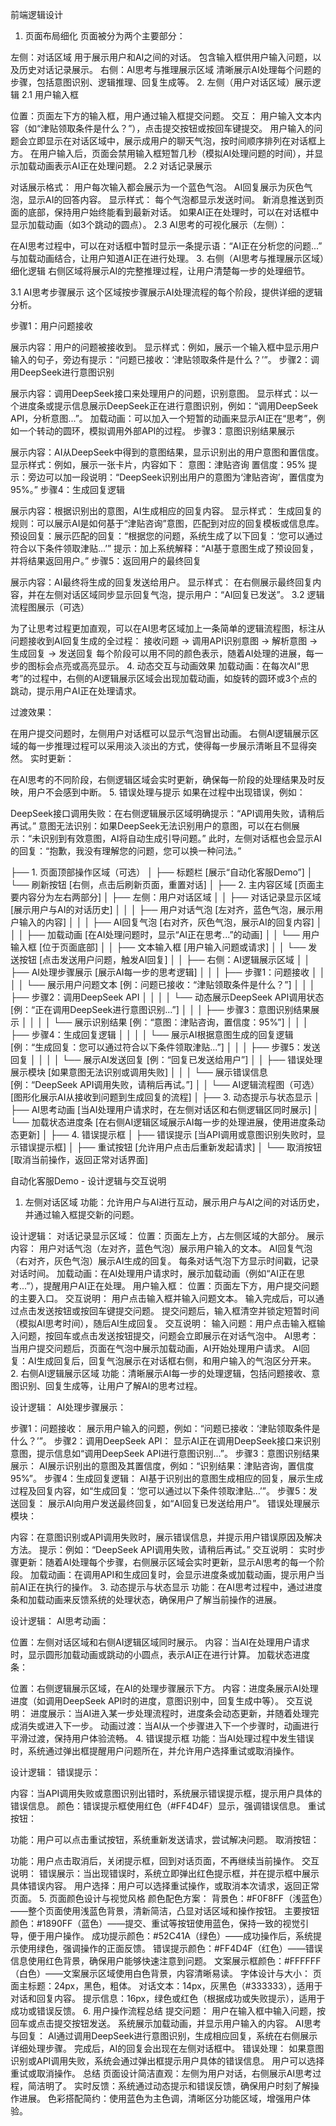 前端逻辑设计
1. 页面布局细化
页面被分为两个主要部分：

左侧：对话区域
用于展示用户和AI之间的对话。
包含输入框供用户输入问题，以及历史对话记录展示。
右侧：AI思考与推理展示区域
清晰展示AI处理每个问题的步骤，包括意图识别、逻辑推理、回复生成等。
2. 左侧（用户对话区域）展示逻辑
2.1 用户输入框

位置：页面左下方的输入框，用户通过输入框提交问题。
交互：
用户输入文本内容（如“津贴领取条件是什么？”），点击提交按钮或按回车键提交。
用户输入的问题会立即显示在对话区域中，展示成用户的聊天气泡，按时间顺序排列在对话框上方。
在用户输入后，页面会禁用输入框短暂几秒（模拟AI处理问题的时间），并显示加载动画表示AI正在处理问题。
2.2 对话记录展示

对话展示格式：
用户每次输入都会展示为一个蓝色气泡。
AI回复展示为灰色气泡，显示AI的回答内容。
显示样式：
每个气泡都显示发送时间。
新消息推送到页面的底部，保持用户始终能看到最新对话。
如果AI正在处理时，可以在对话框中显示加载动画（如3个跳动的圆点）。
2.3 AI思考的可视化展示（左侧）：

在AI思考过程中，可以在对话框中暂时显示一条提示语：“AI正在分析您的问题...” 与加载动画结合，让用户知道AI正在进行处理。
3. 右侧（AI思考与推理展示区域）细化逻辑
右侧区域将展示AI的完整推理过程，让用户清楚每一步的处理细节。

3.1 AI思考步骤展示 这个区域按步骤展示AI处理流程的每个阶段，提供详细的逻辑分析。

步骤1：用户问题接收

展示内容：用户的问题被接收到。
显示样式：例如，展示一个输入框中显示用户输入的句子，旁边有提示：“问题已接收：‘津贴领取条件是什么？’”。
步骤2：调用DeepSeek进行意图识别

展示内容：调用DeepSeek接口来处理用户的问题，识别意图。
显示样式：以一个进度条或提示信息展示DeepSeek正在进行意图识别，例如：“调用DeepSeek API，分析意图...”。
加载动画：可以加入一个短暂的动画来显示AI正在“思考”，例如一个转动的圆环，模拟调用外部API的过程。
步骤3：意图识别结果展示

展示内容：AI从DeepSeek中得到的意图结果，显示识别出的用户意图和置信度。
显示样式：例如，展示一张卡片，内容如下：
意图：津贴咨询
置信度：95%
提示：旁边可以加一段说明：“DeepSeek识别出用户的意图为‘津贴咨询’，置信度为95%。”
步骤4：生成回复逻辑

展示内容：根据识别出的意图，AI生成相应的回复内容。
显示样式：
生成回复的规则：可以展示AI是如何基于“津贴咨询”意图，匹配到对应的回复模板或信息库。
预设回复：展示匹配的回复：“根据您的问题，系统生成了以下回复：‘您可以通过符合以下条件领取津贴...’”
提示：加上系统解释：“AI基于意图生成了预设回复，并将结果返回用户。”
步骤5：返回用户的最终回复

展示内容：AI最终将生成的回复发送给用户。
显示样式：
在右侧展示最终回复内容，并在左侧对话区域同步显示回复气泡，提示用户：“AI回复已发送”。
3.2 逻辑流程图展示（可选）

为了让思考过程更加直观，可以在AI思考区域加上一条简单的逻辑流程图，标注从问题接收到AI回复生成的全过程：
接收问题 → 调用API识别意图 → 解析意图 → 生成回复 → 发送回复
每个阶段可以用不同的颜色表示，随着AI处理的进展，每一步的图标会点亮或高亮显示。
4. 动态交互与动画效果
加载动画：在每次AI“思考”的过程中，右侧的AI逻辑展示区域会出现加载动画，如旋转的圆环或3个点的跳动，提示用户AI正在处理请求。

过渡效果：

在用户提交问题时，左侧用户对话框可以显示气泡冒出动画。
右侧AI逻辑展示区域的每一步推理过程可以采用淡入淡出的方式，使得每一步展示清晰且不显得突然。
实时更新：

在AI思考的不同阶段，右侧逻辑区域会实时更新，确保每一阶段的处理结果及时反映，用户不会感到中断。
5. 错误处理与提示
如果在过程中出现错误，例如：

DeepSeek接口调用失败：在右侧逻辑展示区域明确提示：“API调用失败，请稍后再试。”
意图无法识别：如果DeepSeek无法识别用户的意图，可以在右侧展示：“未识别到有效意图，AI将自动生成引导问题。”
此时，左侧对话框也会显示AI的回复：“抱歉，我没有理解您的问题，您可以换一种问法。”

├── 1. 页面顶部操作区域（可选）
│   ├── 标题栏 [展示“自动化客服Demo”]
│   └── 刷新按钮 [右侧，点击后刷新页面，重置对话]
│
├── 2. 主内容区域 [页面主要内容分为左右两部分]
│   ├── 左侧：用户对话区域
│   │    ├── 对话记录显示区域 [展示用户与AI的对话历史]
│   │    │    ├── 用户对话气泡 [左对齐，蓝色气泡，展示用户输入的内容]
│   │    │    ├── AI回复气泡 [右对齐，灰色气泡，展示AI的回复内容]
│   │    │    ├── 加载动画 [在AI处理问题时，显示“AI正在思考...”的动画]
│   │    └── 用户输入框 [位于页面底部]
│   │         ├── 文本输入框 [用户输入问题或请求]
│   │         └── 发送按钮 [点击发送用户问题，触发AI回复]
│
│   ├── 右侧：AI逻辑展示区域
│   │    ├── AI处理步骤展示 [展示AI每一步的思考逻辑]
│   │    │    ├── 步骤1：问题接收
│   │    │    │    └── 展示用户问题文本 [例：问题已接收：“津贴领取条件是什么？”]
│   │    │    ├── 步骤2：调用DeepSeek API
│   │    │    │    └── 动态展示DeepSeek API调用状态 [例：“正在调用DeepSeek进行意图识别...”]
│   │    │    ├── 步骤3：意图识别结果展示
│   │    │    │    └── 展示识别结果 [例：“意图：津贴咨询，置信度：95%”]
│   │    │    ├── 步骤4：生成回复逻辑
│   │    │    │    └── 展示AI根据意图生成的回复逻辑 [例：“生成回复：您可以通过符合以下条件领取津贴...”]
│   │    │    ├── 步骤5：发送回复
│   │    │    │    └── 展示AI发送回复 [例：“回复已发送给用户”]
│   │    ├── 错误处理展示模块 [如果意图无法识别或调用失败]
│   │    │    └── 展示错误信息 [例：“DeepSeek API调用失败，请稍后再试。”]
│   │    └── AI逻辑流程图（可选） [图形化展示AI从接收到问题到生成回复的流程]
│
├── 3. 动态提示与状态显示
│   ├── AI思考动画 [当AI处理用户请求时，在左侧对话区和右侧逻辑区同时展示]
│   └── 加载状态进度条 [在右侧AI逻辑区域展示AI每一步的处理进展，使用进度条动态更新]
│
├── 4. 错误提示框
│   ├── 错误提示 [当API调用或意图识别失败时，显示错误提示框]
│   ├── 重试按钮 [允许用户点击后重新发起请求]
│   └── 取消按钮 [取消当前操作，返回正常对话界面]

自动化客服Demo - 设计逻辑与交互说明

1. 左侧对话区域
功能：允许用户与AI进行互动，展示用户与AI之间的对话历史，并通过输入框提交新的问题。

设计逻辑：
对话记录显示区域：
位置：页面左上方，占左侧区域的大部分。
展示内容：
用户对话气泡（左对齐，蓝色气泡）展示用户输入的文本。
AI回复气泡（右对齐，灰色气泡）展示AI生成的回复。
每条对话气泡下方显示时间戳，记录对话时间。
加载动画：在AI处理用户请求时，展示加载动画（例如“AI正在思考...”），提醒用户AI正在处理。
用户输入框：
位置：页面左下方，用户提交问题的主要入口。
交互说明：
用户点击输入框并输入问题文本。
输入完成后，可以通过点击发送按钮或按回车键提交问题。
提交问题后，输入框清空并锁定短暂时间（模拟AI思考时间），随后AI生成回复。
交互说明：
输入问题：用户点击输入框输入问题，按回车或点击发送按钮提交，问题会立即展示在对话气泡中。
AI思考：当用户提交问题后，页面在气泡中展示加载动画，AI开始处理用户请求。
AI回复：AI生成回复后，回复气泡展示在对话框右侧，和用户输入的气泡区分开来。
2. 右侧AI逻辑展示区域
功能：清晰展示AI每一步的处理逻辑，包括问题接收、意图识别、回复生成等，让用户了解AI的思考过程。

设计逻辑：
AI处理步骤展示：

步骤1：问题接收：
展示用户输入的问题，例如：“问题已接收：‘津贴领取条件是什么？’”。
步骤2：调用DeepSeek API：
显示AI正在调用DeepSeek接口来识别意图，提示信息如“调用DeepSeek API进行意图识别...”。
步骤3：意图识别结果展示：
AI展示识别出的意图及其置信度，例如：“识别结果：津贴咨询，置信度95%”。
步骤4：生成回复逻辑：
AI基于识别出的意图生成相应的回复，展示生成过程及回复内容，如“生成回复：‘您可以通过以下条件领取津贴…’”。
步骤5：发送回复：
展示AI向用户发送最终回复，如“AI回复已发送给用户”。
错误处理展示模块：

内容：在意图识别或API调用失败时，展示错误信息，并提示用户错误原因及解决方法。
提示：例如：“DeepSeek API调用失败，请稍后再试。”
交互说明：
实时步骤更新：随着AI处理每个步骤，右侧展示区域会实时更新，显示AI思考的每一个阶段。
加载动画：在调用API和生成回复时，会显示进度条或加载动画，提示用户当前AI正在执行的操作。
3. 动态提示与状态显示
功能：在AI思考过程中，通过进度条和加载动画来反馈系统的处理状态，确保用户了解当前操作的进展。

设计逻辑：
AI思考动画：

位置：左侧对话区域和右侧AI逻辑区域同时展示。
内容：当AI在处理用户请求时，显示圆形加载动画或跳动的小圆点，表示AI正在进行计算。
加载状态进度条：

位置：右侧逻辑展示区域，在AI的处理步骤展示下方。
内容：进度条展示AI处理进度（如调用DeepSeek API时的进度，意图识别中，回复生成中等）。
交互说明：
进度展示：当AI进入某一步处理流程时，进度条会动态更新，并随着处理完成消失或进入下一步。
动画过渡：当AI从一个步骤进入下一个步骤时，动画进行平滑过渡，保持用户体验流畅。
4. 错误提示框
功能：当AI处理过程中发生错误时，系统通过弹出框提醒用户问题所在，并允许用户选择重试或取消操作。

设计逻辑：
错误提示：

内容：当API调用失败或意图识别出错时，系统展示错误提示框，提示用户具体的错误信息。
颜色：错误提示框使用红色（#FF4D4F）显示，强调错误信息。
重试按钮：

功能：用户可以点击重试按钮，系统重新发送请求，尝试解决问题。
取消按钮：

功能：用户点击取消后，关闭提示框，回到对话页面，不再继续当前操作。
交互说明：
错误展示：当出现错误时，系统立即弹出红色提示框，并在提示框中展示具体错误内容。
用户选择：用户可以选择重试操作，或取消本次请求，返回正常页面。
5. 页面颜色设计与视觉风格
颜色配色方案：
背景色：#F0F8FF（浅蓝色）——整个页面使用浅蓝色背景，清新简洁，凸显对话区域和操作按钮。
主要按钮颜色：#1890FF（蓝色）——提交、重试等按钮使用蓝色，保持一致的视觉引导，便于用户操作。
成功提示颜色：#52C41A（绿色）——成功操作后，系统提示使用绿色，强调操作的正面反馈。
错误提示颜色：#FF4D4F（红色）——错误信息使用红色背景，确保用户能够快速注意到问题。
文案展示框颜色：#FFFFFF（白色）——文案展示区域使用白色背景，内容清晰易读。
字体设计与大小：
页面主标题：24px，黑色，粗体。
对话文本：14px，灰黑色（#333333），适用于对话和回复内容。
提示信息：16px，绿色或红色（根据成功或失败提示），适用于成功或错误反馈。
6. 用户操作流程总结
提交问题：
用户在输入框中输入问题，按回车或点击提交按钮发送。
系统展示加载动画，并显示用户输入的内容。
AI思考与回复：
AI通过调用DeepSeek进行意图识别，生成相应回复，系统在右侧展示详细处理步骤。
完成后，AI的回复会出现在左侧对话框中。
错误处理：
如果意图识别或API调用失败，系统会通过弹出框提示用户具体的错误信息。
用户可以选择重试或取消操作。
总结
页面设计简洁直观：左侧为用户对话，右侧展示AI思考过程，简洁明了。
实时反馈：系统通过动态提示和错误反馈，确保用户时刻了解操作进展。
色彩搭配简约：使用蓝色为主色调，清晰区分功能区域，增强用户体验。
